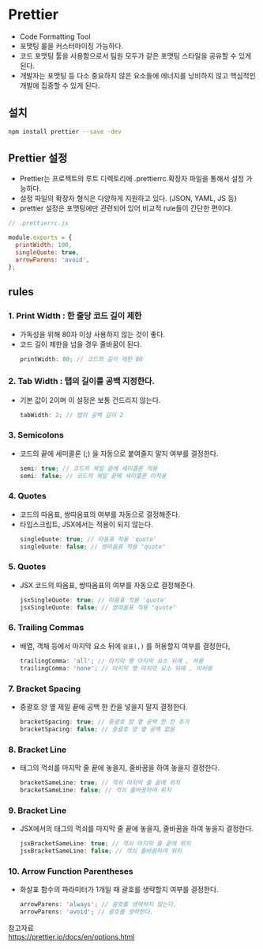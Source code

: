 # Prettier

- Code Formatting Tool
- 포맷팅 룰을 커스터마이징 가능하다.
- 코드 포맷팅 툴을 사용함으로서 팀원 모두가 같은 포맷팅 스타일을 공유할 수 있게 된다.
- 개발자는 포맷팅 등 다소 중요하지 않은 요소들에 에너지를 낭비하지 않고 핵심적인 개발에 집중할 수 있게 된다.

## 설치

```bash
npm install prettier --save -dev
```

## Prettier 설정

- Prettier는 프로젝트의 루트 디렉토리에 .prettierrc.확장자 파일을 통해서 설정 가능하다.
- 설정 파일의 확장자 형식은 다양하게 지원하고 있다. (JSON, YAML, JS 등)
- prettier 설정은 포맷팅에만 관련되어 있어 비교적 rule들이 간단한 편이다.

```js
// .prettierrc.js

module.exports = {
  printWidth: 100,
  singleQuote: true,
  arrowParens: 'avoid',
};
```

## rules

### 1. Print Width : 한 줄당 코드 길이 제한

- 가독성을 위해 80자 이상 사용하지 않는 것이 좋다.
- 코드 길이 제한을 넘을 경우 줄바꿈이 된다.
  ```js
  printWidth: 80; // 코드의 길이 제한 80
  ```

### 2. Tab Width : 탭의 길이를 공백 지정한다.

- 기본 값이 2이며 이 설정은 보통 건드리지 않는다.
  ```js
  tabWidth: 2; // 탭의 공백 길이 2
  ```

### 3. Semicolons

- 코드의 끝에 세미콜론 (;) 을 자동으로 붙여줄지 말지 여부를 결정한다.
  ```js
  semi: true; // 코드의 제일 끝에 세미콜론 적용
  semi: false; // 코드의 제일 끝에 세미콜론 미적용
  ```

### 4. Quotes

- 코드의 따옴표, 쌍따옴표의 여부를 자동으로 결정해준다.
- 타입스크립트, JSX에서는 적용이 되지 않는다.
  ```js
  singleQuote: true; // 따옴표 적용 'quote'
  singleQuote: false; // 쌍따옴표 적용 "quote"
  ```

### 5. Quotes

- JSX 코드의 따옴표, 쌍따옴표의 여부를 자동으로 결정해준다.
  ```js
  jsxSingleQuote: true; // 따옴표 적용 'quote'
  jsxSingleQuote: false; // 쌍따옴표 적용 "quote"
  ```

### 6. Trailing Commas

- 배열, 객체 등에서 마지막 요소 뒤에 `쉼표(,)` 를 허용할지 여부를 결정한다,
  ```js
  trailingComma: 'all'; // 마지막 행 마지막 요소 뒤에 , 허용
  trailingComma: 'none'; // 마지막 행 마지막 요소 뒤에 , 미허용
  ```

### 7. Bracket Spacing

- 중괄호 양 옆 제일 끝에 공백 한 칸을 넣을지 말지 결정한다.
  ```js
  bracketSpacing: true; // 중괄호 양 옆 공백 한 칸 추가
  bracketSpacing: false; // 중괄호 양 옆 공백 없음
  ```

### 8. Bracket Line

- 태그의 꺽쇠를 마지막 줄 끝에 놓을지, 줄바꿈을 하여 놓을지 결정한다.
  ```js
  bracketSameLine: true; // 꺽쇠 마지막 줄 끝에 위치
  bracketSameLine: false; // 꺽쇠 줄바꿈하여 위치
  ```

### 9. Bracket Line

- JSX에서의 태그의 꺽쇠를 마지막 줄 끝에 놓을지, 줄바꿈을 하여 놓을지 결정한다.
  ```js
  jsxBracketSameLine: true; // 꺽쇠 마지막 줄 끝에 위치
  jsxBracketSameLine: false; // 꺽쇠 줄바꿈하여 위치
  ```

### 10. Arrow Function Parentheses

- 화살표 함수의 파라미터가 1개일 때 괄호를 생략할지 여부를 결정한다.
  ```js
  arrowParens: 'always'; // 괄호를 생략하지 않는다.
  arrowParens: 'avoid'; // 괄호를 생략한다.
  ```

참고자료<br/>
https://prettier.io/docs/en/options.html
